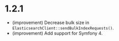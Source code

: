 1.2.1
=====

*   (improvement) Decrease bulk size in `ElasticsearchClient::sendBulkIndexRequests()`.
*   (improvement) Add support for Symfony 4.
